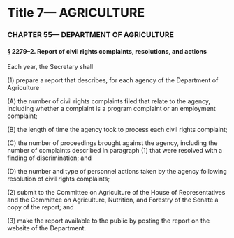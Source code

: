 
# Title 7— AGRICULTURE
### CHAPTER 55— DEPARTMENT OF AGRICULTURE
#### § 2279–2. Report of civil rights complaints, resolutions, and actions

Each year, the Secretary shall

(1) prepare a report that describes, for each agency of the Department of Agriculture

(A) the number of civil rights complaints filed that relate to the agency, including whether a complaint is a program complaint or an employment complaint;

(B) the length of time the agency took to process each civil rights complaint;

(C) the number of proceedings brought against the agency, including the number of complaints described in paragraph (1) that were resolved with a finding of discrimination; and

(D) the number and type of personnel actions taken by the agency following resolution of civil rights complaints;

(2) submit to the Committee on Agriculture of the House of Representatives and the Committee on Agriculture, Nutrition, and Forestry of the Senate a copy of the report; and

(3) make the report available to the public by posting the report on the website of the Department.
